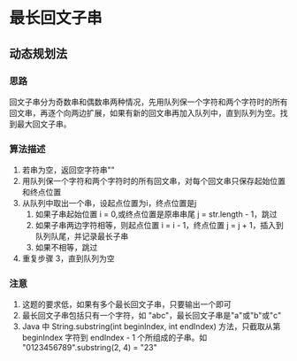 # 最长回文子串
## 动态规划法
### 思路
 回文子串分为奇数串和偶数串两种情况，先用队列保一个字符和两个字符时的所有回文串，再逐个向两边扩展，如果有新的回文串再加入队列中，直到队列为空。找到最大回文子串。

### 算法描述
 1. 若串为空，返回空字符串""
 2. 用队列保一个字符和两个字符时的所有回文串，对每个回文串只保存起始位置和终点位置
 3. 从队列中取出一个串，设起点位置为i，终点位置是j
    1. 如果子串起始位置 i = 0,或终点位置是原串串尾 j = str.length - 1，跳过
    2. 如果子串两边字符相等，则起点位置 i = i - 1，终点位置 j = j + 1，插入到队列队尾，并记录最长子串
    3. 如果不相等，跳过
 4. 重复步骤 3，直到队列为空

### 注意
 1. 这题的要求低，如果有多个最长回文子串，只要输出一个即可
 2. 最长回文子串包括只有一个字符，如 "abc"，最长回文子串是"a"或"b"或"c"
 3. Java 中 String.substring(int beginIndex, int endIndex) 方法，只截取从第 beginIndex 字符到 endIndex - 1 个所组成的子串。如 "0123456789".substring(2, 4) = "23"
